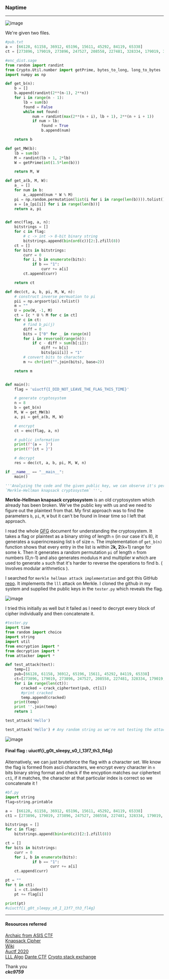 ### Naptime

---

![image](https://github.com/ckc9759/CTF_writeups/assets/95117634/e83fe43a-1f7f-4dd5-a14b-aeffa05ab036)

We're given two files.

```py
#pub.txt
a =  [66128, 61158, 36912, 65196, 15611, 45292, 84119, 65338]
ct = [273896, 179019, 273896, 247527, 208558, 227481, 328334, 179019, 336714, 292819, 102108, 208558, 336714, 312723, 158973, 208700, 208700, 163266, 244215, 336714, 312723, 102108, 336714, 142107, 336714, 167446, 251565, 227481, 296857, 336714, 208558, 113681, 251565, 336714, 227481, 158973, 147400, 292819, 289507]
```

```py
#enc_dist.sage
from random import randint
from Crypto.Util.number import getPrime, bytes_to_long, long_to_bytes
import numpy as np

def get_b(n):
    b = []
    b.append(randint(2**(n-1), 2**n))
    for i in range(n - 1):
        lb = sum(b)
        found = False
        while not found:
            num = randint(max(2**(n + i), lb + 1), 2**(n + i + 1))
            if num > lb:
                found = True
                b.append(num)

    return b

def get_MW(b):
    lb = sum(b)
    M = randint(lb + 1, 2*lb)
    W = getPrime(int(1.5*len(b)))

    return M, W

def get_a(b, M, W):
    a_ = []
    for num in b:
        a_.append(num * W % M)
    pi = np.random.permutation(list(i for i in range(len(b)))).tolist()
    a = [a_[pi[i]] for i in range(len(b))]
    return a, pi


def enc(flag, a, n):
    bitstrings = []
    for c in flag:
        # c -> int -> 8-bit binary string
        bitstrings.append(bin(ord(c))[2:].zfill(8))
    ct = []
    for bits in bitstrings:
        curr = 0
        for i, b in enumerate(bits):
            if b == "1":
                curr += a[i]
        ct.append(curr)

    return ct

def dec(ct, a, b, pi, M, W, n):
    # construct inverse permuation to pi
    pii = np.argsort(pi).tolist()
    m = ""
    U = pow(W, -1, M)
    ct = [c * U % M for c in ct]
    for c in ct:
        # find b_pi(j)
        diff = 0
        bits = ["0" for _ in range(n)]
        for i in reversed(range(n)):
            if c - diff > sum(b[:i]):
                diff += b[i]
                bits[pii[i]] = "1"
        # convert bits to character
        m += chr(int("".join(bits), base=2))

    return m


def main():
    flag = 'uiuctf{I_DID_NOT_LEAVE_THE_FLAG_THIS_TIME}'

    # generate cryptosystem
    n = 8
    b = get_b(n)
    M, W = get_MW(b)
    a, pi = get_a(b, M, W)

    # encrypt
    ct = enc(flag, a, n)

    # public information
    print(f"{a =  }")
    print(f"{ct = }")

    # decrypt
    res = dec(ct, a, b, pi, M, W, n)

if __name__ == "__main__":
    main()

'''Analyzing the code and the given public key, we can observe it's performing some kind of encryption. After searching on google and with chatGPT for a while, it comes out to be
`Merkle-Hellman knapsack cryptosystem` '''.
```

**Merkle-Hellman knapsack cryptosystem** is an old cryptosystem which already has been broken. We've the public key with us and we need to figure out the plaintext from that. My first approach was
to find the parameters `b`, `pi`, `M`, `W` but it can't be found in linear time so I left that approach.

I read the whole [GFG](https://www.geeksforgeeks.org/knapsack-encryption-algorithm-in-cryptography/) document for understanding the cryptosystem. It takes a flag or plaintext as a binary string of
length `n` (in our case it's 8), it generates a superincreasing list `b` of size `n`. The implementation of `get_b(n)` function shows that every entry in the list is within 2**k, 2**(k+1) range for some k.
Then it generates a random permutation `pi` of length `n` from numbers (0,n-1) and also generates modulus `M` and multiplier `W` which are used to generate `a` such that it's harder to reverse the
operations to find b. ( Involves modular arithmetics ).

I searched for `merkle hellman attack implementation` and got this GitHub [repo](https://github.com/taniayu/merklehellman-lll-attack). It implements the `lll` attack on Merkle.
I cloned the github in my system and supplied the public keys in the `tester.py` which reveals the flag.

![image](https://github.com/ckc9759/CTF_writeups/assets/95117634/75b35b3b-31df-4ecc-8f1b-0b6938267cf5)

I tried this initially as well but it failed as I need to decrypt every block of cipher individually and then concatenate it.

```py
#tester.py
import time
from random import choice
import string
import util
from encryption import *
from decryption import *
from attacker import *

def test_attack(text):
    temp=[]
    pub=[66128, 61158, 36912, 65196, 15611, 45292, 84119, 65338]
    ct=[273896, 179019, 273896, 247527, 208558, 227481, 328334, 179019, 336714, 292819, 102108, 208558, 336714, 312723, 158973, 208700, 208700, 163266, 244215, 336714, 312723, 102108, 336714, 142107, 336714, 167446, 251565, 227481, 296857, 336714, 208558, 113681, 251565, 336714, 227481, 158973, 147400, 292819, 289507]
    for i in range(len(ct)):
       cracked = crack_ciphertext(pub, ct[i])
       #print cracked
       temp.append(cracked)
    print(temp)
    print ''.join(temp)
    return 1

test_attack('Hello')

test_attack('Hello') # Any random string as we're not testing the attack script but supplying our public keys
```

![image](https://github.com/ckc9759/CTF_writeups/assets/95117634/1e19c498-7b2a-4d1b-bf34-509ef41a007b)

#### Final flag : uiuctf{i_g0t_sleepy_s0_I_13f7_th3_fl4g}

Alternatively, we can just bruteforce the flag with a character set. We know the flag is formed from ascii characters, we encrypt every character in `n` bits binary string format and check if the encyption matches our
ciphertext `ct1`, if it matches, the character at that particular index is correct so we concatenate it !

```py
#bf.py
import string
flag=string.printable

a =  [66128, 61158, 36912, 65196, 15611, 45292, 84119, 65338]
ct1 = [273896, 179019, 273896, 247527, 208558, 227481, 328334, 179019, 336714, 292819, 102108, 208558, 336714, 312723, 158973, 208700, 208700, 163266, 244215, 336714, 312723, 102108, 336714, 142107, 336714, 167446, 251565, 227481, 296857, 336714, 208558, 113681, 251565, 336714, 227481, 158973, 147400, 292819, 289507]

bitstrings = []
for c in flag:
    bitstrings.append(bin(ord(c))[2:].zfill(8))

ct = []
for bits in bitstrings:
    curr = 0
    for i, b in enumerate(bits):
            if b == "1":
                    curr += a[i]
    ct.append(curr)

pt = ""
for t in ct1:
    i = ct.index(t)
    pt += flag[i]

print(pt)
#uiuctf{i_g0t_sleepy_s0_I_13f7_th3_fl4g}
```

---

#### Resources referred

[Archaic from ASIS CTF](https://ctftime.org/writeup/2236)  
[Knapsack Cipher](https://ctf-wiki.mahaloz.re/crypto/asymmetric/knapsack/knapsack/)  
[Wiki](https://en.wikipedia.org/wiki/Merkle%E2%80%93Hellman_knapsack_cryptosystem)  
[Auctf 2020](https://jsur.in/posts/2020-04-06-auctf-2020-writeups/)  
[LLL Algo](https://mathweb.ucsd.edu/~crypto/Projects/JenniferBakker/Math187/)
[Dante CTF](https://meashiri.github.io/ctf-writeups/posts/202306-dantectf/#adventurers-knapsack)
[Crypto stack exchange](https://crypto.stackexchange.com/questions/50068/how-to-attack-merkle-hellman-cryptosystem-if-the-first-element-in-the-superincre)

Thank you  
***ckc9759***


